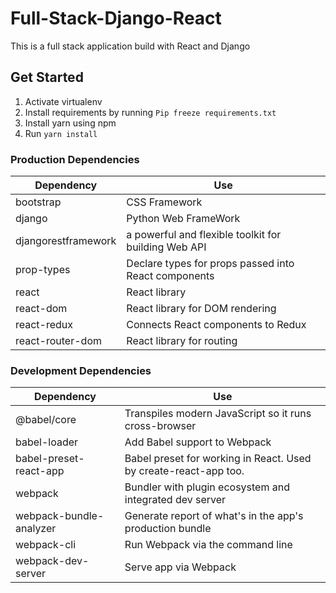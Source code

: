 # Full-Stack-Django-React
This is a full stack application build with React and Django

## Get Started

1. Activate virtualenv
2. Install requirements by running `Pip freeze requirements.txt`
3. Install yarn using npm
3. Run `yarn install`

### Production Dependencies

| **Dependency**   | **Use**                                              |
| ---------------- | ---------------------------------------------------- |
| bootstrap        | CSS Framework                                        |
| django           | Python Web FrameWork                                       |
| djangorestframework |a powerful and flexible toolkit for building Web API|
| prop-types       | Declare types for props passed into React components |
| react            | React library                                        |
| react-dom        | React library for DOM rendering                      |
| react-redux      | Connects React components to Redux                   |
| react-router-dom | React library for routing                            |

### Development Dependencies

| **Dependency**          | **Use**                                                          |
| ----------------------- | ---------------------------------------------------------------- |
| @babel/core             | Transpiles modern JavaScript so it runs cross-browser            |
| babel-loader            | Add Babel support to Webpack                                     |
| babel-preset-react-app  | Babel preset for working in React. Used by create-react-app too. |
| webpack                 | Bundler with plugin ecosystem and integrated dev server          |
| webpack-bundle-analyzer | Generate report of what's in the app's production bundle         |
| webpack-cli             | Run Webpack via the command line                                 |
| webpack-dev-server      | Serve app via Webpack                                            |
